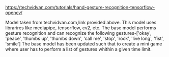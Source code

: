 https://techvidvan.com/tutorials/hand-gesture-recognition-tensorflow-opencv/

Model taken from techvidvan.com,link provided above.
This model uses librarires like mediapipe, tensorflow, cv2, etc.
The base model performs gesture recognition and can recognize the following gestures-['okay', 'peace', 'thumbs up', 'thumbs down', 'call me', 'stop', 'rock', 'live long', 'fist', 'smile']
The base model has been updated such that to create a mini game where user has to perform a list of gestures whithin a given time limit.
